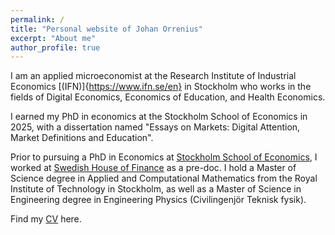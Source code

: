 ```yaml
---
permalink: /
title: "Personal website of Johan Orrenius"
excerpt: "About me"
author_profile: true
---
```

I am an applied microeconomist at the Research Institute of Industrial Economics [(IFN)]{https://www.ifn.se/en} in Stockholm who works in the fields of Digital Economics, Economics of Education, and Health Economics. 

I earned my PhD in economics at the Stockholm School of Economics in 2025, with a dissertation named "Essays on Markets: Digital Attention, Market Definitions and Education".

Prior to pursuing a PhD in Economics at [Stockholm School of Economics](https://www.hhs.se), I worked at [Swedish House of Finance](https://www.hhs.se/en/houseoffinance/) as a pre-doc. 
I hold a  Master of Science degree in Applied and Computational Mathematics from the Royal Institute of Technology in Stockholm, as well as a Master of Science in Engineering degree in Engineering Physics (Civilingenjör Teknisk fysik). 


Find my [CV](../files/cv_orrenius_latest_web.pdf) here.  

